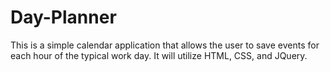 # Day-Planner
This is a simple calendar application that allows the user to save events for each hour of the typical work day.  It will utilize HTML, CSS, and JQuery.  
